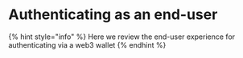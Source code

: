# Authenticating as an end-user

{% hint style="info" %}
Here we review the end-user experience for authenticating via a web3 wallet
{% endhint %}
